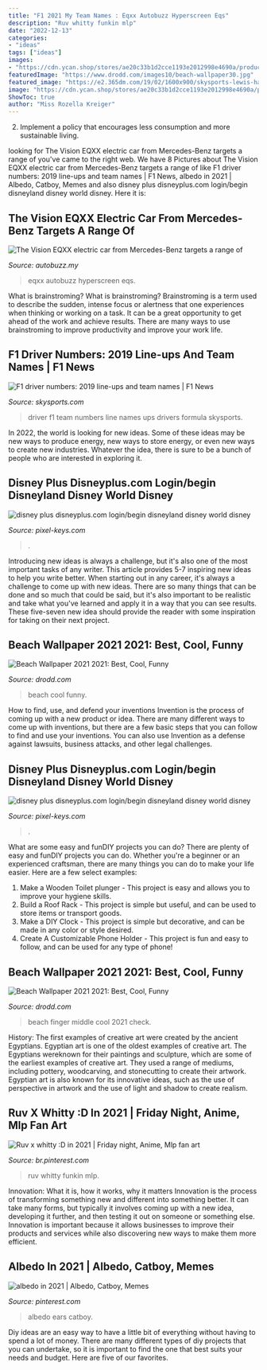 ```yaml
---
title: "F1 2021 My Team Names : Eqxx Autobuzz Hyperscreen Eqs"
description: "Ruv whitty funkin mlp"
date: "2022-12-13"
categories:
- "ideas"
tags: ["ideas"]
images:
- "https://cdn.ycan.shop/stores/ae20c33b1d2cce1193e2012998e4690a/products/sNSrpXBRKd8aL42x2m15H1ZIKWdtwEwGlzsKXHhq.jpeg"
featuredImage: "https://www.drodd.com/images10/beach-wallpaper30.jpg"
featured_image: "https://e2.365dm.com/19/02/1600x900/skysports-lewis-hamilton-f1_4569700.jpg"
image: "https://cdn.ycan.shop/stores/ae20c33b1d2cce1193e2012998e4690a/products/sNSrpXBRKd8aL42x2m15H1ZIKWdtwEwGlzsKXHhq.jpeg"
ShowToc: true
author: "Miss Rozella Kreiger"
---
```



2. Implement a policy that encourages less consumption and more sustainable living. 

	

		
looking for The Vision EQXX electric car from Mercedes-Benz targets a range of you've came to the right web. We have 8 Pictures about The Vision EQXX electric car from Mercedes-Benz targets a range of like F1 driver numbers: 2019 line-ups and team names | F1 News, albedo in 2021 | Albedo, Catboy, Memes and also disney plus disneyplus.com login/begin disneyland disney world disney. Here it is:
		
    
## The Vision EQXX Electric Car From Mercedes-Benz Targets A Range Of

<img loading=lazy src="https://assets.autobuzz.my/wp-content/uploads/2021/03/29175958/2021-Mercedes-Benz-EQS-Interior-4-768x432.jpg" onerror="this.onerror=null;this.src='https://tse1.mm.bing.net/th?id=OIP.CCJY2ihJSmZTkQIuXLkv1wHaEK&amp;pid=15.1';" alt="The Vision EQXX electric car from Mercedes-Benz targets a range of">

_Source: autobuzz.my_

>eqxx autobuzz hyperscreen eqs. 

	

What is brainstroming?
What is brainstroming? Brainstroming is a term used to describe the sudden, intense focus or alertness that one experiences when thinking or working on a task. It can be a great opportunity to get ahead of the work and achieve results. There are many ways to use brainstroming to improve productivity and improve your work life.

    
## F1 Driver Numbers: 2019 Line-ups And Team Names | F1 News

<img loading=lazy src="https://e2.365dm.com/19/02/1600x900/skysports-lewis-hamilton-f1_4569700.jpg" onerror="this.onerror=null;this.src='https://tse4.mm.bing.net/th?id=OIP.j66xRawU77Ty2iEMxTvtSQHaEK&amp;pid=15.1';" alt="F1 driver numbers: 2019 line-ups and team names | F1 News">

_Source: skysports.com_

>driver f1 team numbers line names ups drivers formula skysports. 

	

In 2022, the world is looking for new ideas. Some of these ideas may be new ways to produce energy, new ways to store energy, or even new ways to create new industries. Whatever the idea, there is sure to be a bunch of people who are interested in exploring it.

    
## Disney Plus Disneyplus.com Login/begin Disneyland Disney World Disney

<img loading=lazy src="https://cdn.ycan.shop/stores/ae20c33b1d2cce1193e2012998e4690a/products/7G5sGzsHzkmUqubLZIPoL40DCaPSH31cEoI96GHU_md.jpeg" onerror="this.onerror=null;this.src='https://tse4.mm.bing.net/th?id=OIP.Sw6tp_jr6bgEmU6Xy_1JVAAAAA&amp;pid=15.1';" alt="disney plus disneyplus.com login/begin disneyland disney world disney">

_Source: pixel-keys.com_

>. 

	

Introducing new ideas is always a challenge, but it's also one of the most important tasks of any writer. This article provides 5-7 inspiring new ideas to help you write better.
When starting out in any career, it's always a challenge to come up with new ideas. There are so many things that can be done and so much that could be said, but it's also important to be realistic and take what you've learned and apply it in a way that you can see results. These five-seven new idea should provide the reader with some inspiration for taking on their next project.

    
## Beach Wallpaper 2021 2021: Best, Cool, Funny

<img loading=lazy src="https://www.drodd.com/images10/beach-wallpaper20.jpg" onerror="this.onerror=null;this.src='https://tse2.mm.bing.net/th?id=OIP.2DqMBsnt1_eMsjUbNASvTAHaEK&amp;pid=15.1';" alt="Beach Wallpaper 2021 2021: Best, Cool, Funny">

_Source: drodd.com_

>beach cool funny. 

	

How to find, use, and defend your inventions
Invention is the process of coming up with a new product or idea. There are many different ways to come up with inventions, but there are a few basic steps that you can follow to find and use your inventions. You can also use Invention as a defense against lawsuits, business attacks, and other legal challenges.

    
## Disney Plus Disneyplus.com Login/begin Disneyland Disney World Disney

<img loading=lazy src="https://cdn.ycan.shop/stores/ae20c33b1d2cce1193e2012998e4690a/products/sNSrpXBRKd8aL42x2m15H1ZIKWdtwEwGlzsKXHhq.jpeg" onerror="this.onerror=null;this.src='https://tse3.mm.bing.net/th?id=OIP.JcaP4Ou1I7aCV9uUWvsuLgHaHa&amp;pid=15.1';" alt="disney plus disneyplus.com login/begin disneyland disney world disney">

_Source: pixel-keys.com_

>. 

	

What are some easy and funDIY projects you can do?
There are plenty of easy and funDIY projects you can do. Whether you're a beginner or an experienced craftsman, there are many things you can do to make your life easier. Here are a few select examples: 
1. Make a Wooden Toilet plunger - This project is easy and allows you to improve your hygiene skills. 
2. Build a Roof Rack - This project is simple but useful, and can be used to store items or transport goods. 
3. Make a DIY Clock - This project is simple but decorative, and can be made in any color or style desired. 
4. Create A Customizable Phone Holder - This project is fun and easy to follow, and can be used for any type of phone!

    
## Beach Wallpaper 2021 2021: Best, Cool, Funny

<img loading=lazy src="https://www.drodd.com/images10/beach-wallpaper30.jpg" onerror="this.onerror=null;this.src='https://tse4.mm.bing.net/th?id=OIP.fXUjNkhRZgILTyyo69FTaAHaEj&amp;pid=15.1';" alt="Beach Wallpaper 2021 2021: Best, Cool, Funny">

_Source: drodd.com_

>beach finger middle cool 2021 check. 

	

History: The first examples of creative art were created by the ancient Egyptians.
Egyptian art is one of the oldest examples of creative art. The Egyptians wereknown for their paintings and sculpture, which are some of the earliest examples of creative art. They used a range of mediums, including pottery, woodcarving, and stonecutting to create their artwork. Egyptian art is also known for its innovative ideas, such as the use of perspective in artwork and the use of light and shadow to create realism.

    
## Ruv X Whitty :D In 2021 | Friday Night, Anime, Mlp Fan Art

<img loading=lazy src="https://i.pinimg.com/736x/82/ce/fb/82cefb3aef20b07afc9720cf6f8d0a9a.jpg" onerror="this.onerror=null;this.src='https://tse1.mm.bing.net/th?id=OIP.BFGu9gcA2HgcPUMGVDuiFAHaFf&amp;pid=15.1';" alt="Ruv x whitty :D in 2021 | Friday night, Anime, Mlp fan art">

_Source: br.pinterest.com_

>ruv whitty funkin mlp. 

	

Innovation: What it is, how it works, why it matters
Innovation is the process of transforming something new and different into something better. It can take many forms, but typically it involves coming up with a new idea, developing it further, and then testing it out on someone or something else. Innovation is important because it allows businesses to improve their products and services while also discovering new ways to make them more efficient.

    
## Albedo In 2021 | Albedo, Catboy, Memes

<img loading=lazy src="https://i.pinimg.com/736x/0b/15/b6/0b15b684d7cd3f51e1cdc32dacb66c20.jpg" onerror="this.onerror=null;this.src='https://tse3.mm.bing.net/th?id=OIP.ErFnBRUIbRY3SJVGJvWebgHaNK&amp;pid=15.1';" alt="albedo in 2021 | Albedo, Catboy, Memes">

_Source: pinterest.com_

>albedo ears catboy. 

	

Diy ideas are an easy way to have a little bit of everything without having to spend a lot of money. There are many different types of diy projects that you can undertake, so it is important to find the one that best suits your needs and budget. Here are five of our favorites.

